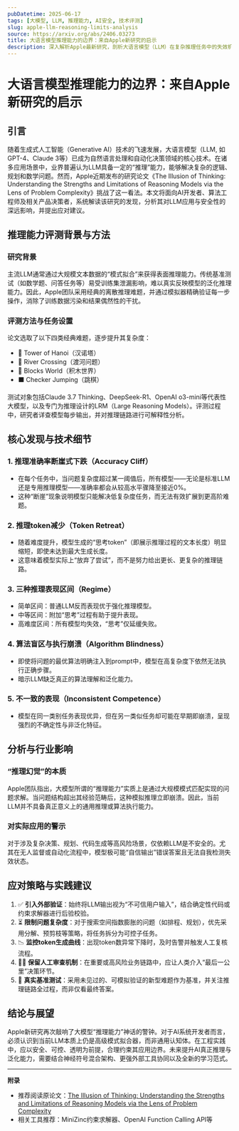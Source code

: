 ```yaml
---
pubDatetime: 2025-06-17
tags: [大模型, LLM, 推理能力, AI安全, 技术评测]
slug: apple-llm-reasoning-limits-analysis
source: https://arxiv.org/abs/2406.03273
title: 大语言模型推理能力的边界：来自Apple新研究的启示
description: 深入解析Apple最新研究，剖析大语言模型（LLM）在复杂推理任务中的失效机制、根源及应对策略，适合AI开发者与产品经理参考。
---
```


# 大语言模型推理能力的边界：来自Apple新研究的启示

## 引言

随着生成式人工智能（Generative AI）技术的飞速发展，大语言模型（LLM, 如GPT-4、Claude 3等）已成为自然语言处理和自动化决策领域的核心技术。在诸多应用场景中，业界普遍认为LLM具备一定的“推理”能力，能够解决复杂的逻辑、规划和数学问题。然而，Apple近期发布的研究论文《The Illusion of Thinking: Understanding the Strengths and Limitations of Reasoning Models via the Lens of Problem Complexity》挑战了这一看法。本文将面向AI开发者、算法工程师及相关产品决策者，系统解读该研究的发现，分析其对LLM应用与安全性的深远影响，并提出应对建议。

## 推理能力评测背景与方法

### 研究背景

主流LLM通常通过大规模文本数据的“模式拟合”来获得表面推理能力。传统基准测试（如数学题、问答任务等）易受训练集泄漏影响，难以真实反映模型的泛化推理能力。因此，Apple团队采用经典的离散推理难题，并通过模拟器精确验证每一步操作，消除了训练数据污染和结果偶然性的干扰。

### 评测方法与任务设置

论文选取了以下四类经典难题，逐步提升其复杂度：

- 🏯 Tower of Hanoi（汉诺塔）
- 🚤 River Crossing（渡河问题）
- 🧱 Blocks World（积木世界）
- ⬛ Checker Jumping（跳棋）

测试对象包括Claude 3.7 Thinking、DeepSeek-R1、OpenAI o3-mini等代表性大模型，以及专门为推理设计的LRM（Large Reasoning Models）。评测过程中，研究者详查模型每步输出，并对推理链路进行可解释性分析。

## 核心发现与技术细节

### 1. 推理准确率断崖式下跌（Accuracy Cliff）

- 在每个任务中，当问题复杂度超过某一阈值后，所有模型——无论是标准LLM还是专用推理模型——准确率都会从较高水平骤降至接近0%。
- 这种“断崖”现象说明模型只能解决低复杂度任务，而无法有效扩展到更高阶难题。

### 2. 推理token减少（Token Retreat）

- 随着难度提升，模型生成的“思考token”（即展示推理过程的文本长度）明显缩短，即使未达到最大生成长度。
- 这意味着模型实际上“放弃了尝试”，而不是努力给出更长、更复杂的推理链路。

### 3. 三种推理表现区间（Regime）

- 简单区间：普通LLM反而表现优于强化推理模型。
- 中等区间：附加“思考”过程有助于提升表现。
- 高难度区间：所有模型均失效，“思考”仅延缓失败。

### 4. 算法盲区与执行崩溃（Algorithm Blindness）

- 即使将问题的最优算法明确注入到prompt中，模型在高复杂度下依然无法执行正确步骤。
- 暗示LLM缺乏真正的算法理解和泛化能力。

### 5. 不一致的表现（Inconsistent Competence）

- 模型在同一类别任务表现优异，但在另一类似任务却可能在早期即崩溃，呈现强烈的不确定性与非泛化特征。

## 分析与行业影响

### “推理幻觉”的本质

Apple团队指出，大模型所谓的“推理能力”实质上是通过大规模模式匹配实现的问题求解。当问题结构超出其经验范畴后，这种模拟推理立即崩溃。因此，当前LLM并不具备真正意义上的通用推理或算法执行能力。

### 对实际应用的警示

对于涉及复杂决策、规划、代码生成等高风险场景，仅依赖LLM是不安全的。尤其在无人监督或自动化流程中，模型极可能“自信输出”错误答案且无法自我检测失效状态。

## 应对策略与实践建议

1. ✅ **引入外部验证**：始终将LLM输出视为“不可信用户输入”，结合确定性代码或约束求解器进行后验校验。
2. ⏳ **限制问题复杂度**：对于搜索空间指数膨胀的问题（如排程、规划），优先采用分解、预剪枝等策略，将任务拆分为可控子任务。
3. 📉 **监控token生成曲线**：出现token数异常下降时，及时告警并触发人工复核流程。
4. 🧑‍💻 **保留人工审查机制**：在重要或高风险业务链路中，应让人类介入“最后一公里”决策环节。
5. 🧪 **真实基准测试**：采用未见过的、可模拟验证的新型难题作为基准，并关注推理链路全过程，而非仅看最终答案。

## 结论与展望

Apple新研究再次敲响了大模型“推理能力”神话的警钟。对于AI系统开发者而言，必须认识到当前LLM本质上仍是高级模式拟合器，而非通用认知体。在工程实践中，应以安全、可控、透明为前提，合理约束其应用边界。未来提升AI真正推理与泛化能力，需要结合神经符号混合架构、更强外部工具协同以及全新的学习范式。

---

**附录**

- 推荐阅读原论文：[The Illusion of Thinking: Understanding the Strengths and Limitations of Reasoning Models via the Lens of Problem Complexity](https://arxiv.org/abs/2406.03273)
- 相关工具推荐：MiniZinc约束求解器、OpenAI Function Calling API等
